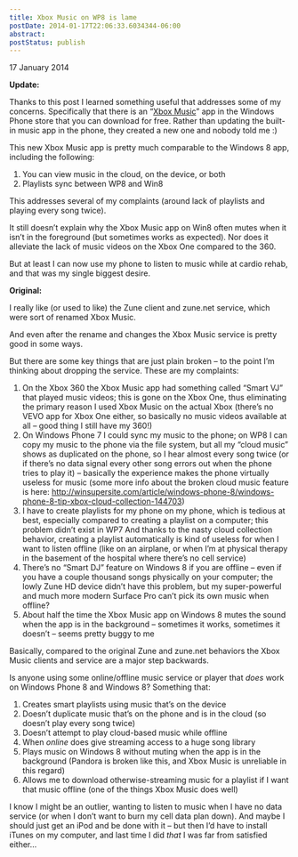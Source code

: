 ```yaml
---
title: Xbox Music on WP8 is lame
postDate: 2014-01-17T22:06:33.6034344-06:00
abstract: 
postStatus: publish
---
```

17 January 2014

**Update:**

Thanks to this post I learned something useful that addresses some of my concerns. Specifically that there is an “[Xbox Music](http://www.windowsphone.com/en-us/store/app/xbox-music/d2b6a184-da39-4c9a-9e0a-8b589b03dec0)” app in the Windows Phone store that you can download for free. Rather than updating the built-in music app in the phone, they created a new one and nobody told me :)

This new Xbox Music app is pretty much comparable to the Windows 8 app, including the following:

1. You can view music in the cloud, on the device, or both
2. Playlists sync between WP8 and Win8


This addresses several of my complaints (around lack of playlists and playing every song twice).

It still doesn’t explain why the Xbox Music app on Win8 often mutes when it isn’t in the foreground (but sometimes works as expected). Nor does it alleviate the lack of music videos on the Xbox One compared to the 360.

But at least I can now use my phone to listen to music while at cardio rehab, and that was my single biggest desire.

**Original:**

I really like (or used to like) the Zune client and zune.net service, which were sort of renamed Xbox Music.

And even after the rename and changes the Xbox Music service is pretty good in some ways.

But there are some key things that are just plain broken – to the point I’m thinking about dropping the service. These are my complaints:

1. On the Xbox 360 the Xbox Music app had something called “Smart VJ” that played music videos; this is gone on the Xbox One, thus eliminating the primary reason I used Xbox Music on the actual Xbox (there’s no VEVO app for Xbox One either, so basically no music videos available at all – good thing I still have my 360!)
2. On Windows Phone 7 I could sync my music to the phone; on WP8 I can copy my music to the phone via the file system, but all my “cloud music” shows as duplicated on the phone, so I hear almost every song twice (or if there’s no data signal every other song errors out when the phone tries to play it) – basically the experience makes the phone virtually useless for music (some more info about the broken cloud music feature is here: http://winsupersite.com/article/windows-phone-8/windows-phone-8-tip-xbox-cloud-collection-144703)
3. I have to create playlists for my phone on my phone, which is tedious at best, especially compared to creating a playlist on a computer; this problem didn’t exist in WP7 And thanks to the nasty cloud collection behavior, creating a playlist automatically is kind of useless for when I want to listen offline (like on an airplane, or when I’m at physical therapy in the basement of the hospital where there’s no cell service)
4. There’s no “Smart DJ” feature on Windows 8 if you are offline – even if you have a couple thousand songs physically on your computer; the lowly Zune HD device didn’t have this problem, but my super-powerful and much more modern Surface Pro can’t pick its own music when offline?
5. About half the time the Xbox Music app on Windows 8 mutes the sound when the app is in the background – sometimes it works, sometimes it doesn’t – seems pretty buggy to me


Basically, compared to the original Zune and zune.net behaviors the Xbox Music clients and service are a major step backwards.

Is anyone using some online/offline music service or player that *does* work on Windows Phone 8 and Windows 8? Something that:

1. Creates smart playlists using music that’s on the device
2. Doesn’t duplicate music that’s on the phone and is in the cloud (so doesn’t play every song twice)
3. Doesn’t attempt to play cloud-based music while offline
4. When *online* does give streaming access to a huge song library
5. Plays music on Windows 8 without muting when the app is in the background (Pandora is broken like this, and Xbox Music is unreliable in this regard)
6. Allows me to download otherwise-streaming music for a playlist if I want that music offline (one of the things Xbox Music does well)


I know I might be an outlier, wanting to listen to music when I have no data service (or when I don’t want to burn my cell data plan down). And maybe I should just get an iPod and be done with it – but then I’d have to install iTunes on my computer, and last time I did *that* I was far from satisfied either…
